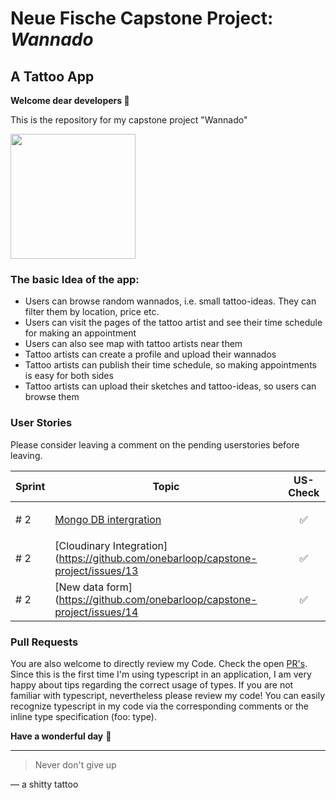 # Neue Fische Capstone Project: ***Wannado***

## A Tattoo App

**Welcome dear developers 👾** 

This is the repository for my capstone project "Wannado"

<img src=https://user-images.githubusercontent.com/115539625/207014840-a93ede10-dd86-4268-9afd-15ad24b5bb92.JPG width="200">


### The basic Idea of the app:
- Users can browse random wannados, i.e. small tattoo-ideas. They can filter them by location, price etc.
- Users can visit the pages of the tattoo artist and see their time schedule for making an appointment
- Users can also see map with tattoo artists near them
- Tattoo artists can create a profile and upload their wannados
- Tattoo artists can publish their time schedule, so making appointments is easy for both sides
- Tattoo artists can upload their sketches and tattoo-ideas, so users can browse them

### User Stories
Please consider leaving a comment on the pending userstories before leaving. 

| Sprint  | Topic | US-Check 
| ------------- | ------------- | -------------
| # 2 | [Mongo DB intergration](https://github.com/onebarloop/capstone-project/issues/12)  | <p align="center">✅<p>
| # 2 | [Cloudinary Integration](https://github.com/onebarloop/capstone-project/issues/13  | <p align="center">✅<p>
| # 2 | [New data form](https://github.com/onebarloop/capstone-project/issues/14  | <p align="center">✅<p>

### Pull Requests
You are also welcome to directly review my Code. Check the open [PR's](https://github.com/onebarloop/wannado/pulls). Since this is the first time I'm using typescript in an application, I am very happy about tips regarding the correct usage of types. If you are not familiar with typescript, nevertheless please review my code! You can easily recognize typescript in my code via the corresponding comments or the inline type specification (foo: type).


**Have a wonderful day** 🦄

---
> Never don't give up

— a shitty tattoo
